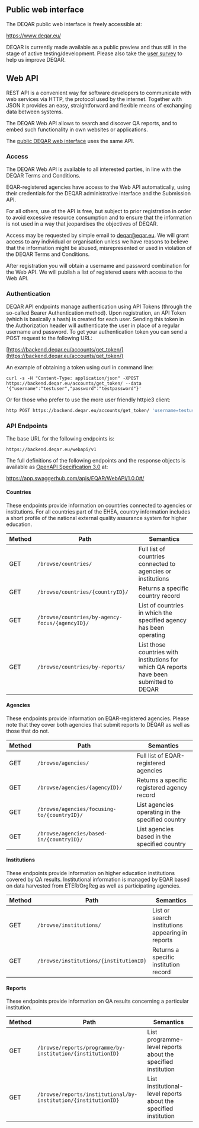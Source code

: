 ## Public web interface

The DEQAR public web interface is freely accessible at:

<https://www.deqar.eu/>

DEQAR is currently made available as a public preview and thus still in the stage of active testing/development. Please also take the [user survey](https://www.eqar.eu/qa-results/users-survey/) to help us improve DEQAR.

## Web API

REST API is a convenient way for software developers to communicate with web services via HTTP, the protocol used by the internet. Together with JSON it provides an easy, straightforward and flexible means of exchanging data between systems.

The DEQAR Web API allows to search and discover QA reports, and to embed such functionality in own websites or applications.

The [public DEQAR web interface](#public-web-interface) uses the same API.

### Access

The DEQAR Web API is available to all interested parties, in line with the DEQAR Terms and Conditions.

EQAR-registered agencies have access to the Web API automatically, using their credentials for the DEQAR administrative interface and the Submission API.

For all others, use of the API is free, but subject to prior registration in order to avoid excessive resource consumption and to ensure that the information is not used in a way that jeopardises the objectives of DEQAR.

Access may be requested by simple email to [deqar@eqar.eu](mailto:deqar@eqar.eu). We will grant access to any individual or organisation unless we have reasons to believe that the information might be abused, misrepresented or used in violation of the DEQAR Terms and Conditions.

After registration you will obtain a username and password combination for the Web API. We will publish a list of registered users with access to the Web API.

### Authentication

DEQAR API endpoints manage authentication using API Tokens (through the so-called Bearer Authentication method). Upon registration, an API Token (which is basically a hash) is created for each user. Sending this token in the Authorization header will authenticate the user in place of a regular username and password. To get your authentication token you
can send a POST request to the following URL:

[https://backend.deqar.eu/accounts/get_token/](https://backend.deqar.eu/accounts/get_token/)

An example of obtaining a token using curl in command line:

```
curl -s -H "Content-Type: application/json" -XPOST https://backend.deqar.eu/accounts/get_token/ --data '{"username":"testuser","password":"testpassword"}'
```

Or for those who prefer to use the more user friendly httpie3 client:

```sh
http POST https://backend.deqar.eu/accounts/get_token/ 'username=testuser' 'password=testpassword'
```

### API Endpoints

The base URL for the following endpoints is:

`https://backend.deqar.eu/webapi/v1`

The full definitions of the following endpoints and the response objects is available as [OpenAPI Specification 3.0](https://en.wikipedia.org/wiki/OpenAPI_Specification) at:

<https://app.swaggerhub.com/apis/EQAR/WebAPI/1.0.0#/>

#### Countries

These endpoints provide information on countries connected to agencies or institutions. For all countries part of the EHEA, country information includes a short profile of the national external quality assurance system for higher education.

| Method | Path                                            | Semantics                                                                                |
| ------ | ----------------------------------------------- | ---------------------------------------------------------------------------------------- |
| GET    | `/browse/countries/`                            | Full list of countries connected to agencies or institutions                             |
| GET    | `/browse/countries/{countryID}/`                | Returns a specific country record                                                        |
| GET    | `/browse/countries/by-agency-focus/{agencyID}/` | List of countries in which the specified agency has been operating                       |
| GET    | `/browse/countries/by-reports/`                 | List those countries with institutions for which QA reports have been submitted to DEQAR |

#### Agencies

These endpoints provide information on EQAR-registered agencies. Please note that they cover both agencies that submit reports to DEQAR as well as those that do not.

| Method | Path                                        | Semantics                                        |
| ------ | ------------------------------------------- | ------------------------------------------------ |
| GET    | `/browse/agencies/`                         | Full list of EQAR-registered agencies            |
| GET    | `/browse/agencies/{agencyID}/`              | Returns a specific registered agency record      |
| GET    | `/browse/agencies/focusing-to/{countryID}/` | List agencies operating in the specified country |
| GET    | `/browse/agencies/based-in/{countryID}/`    | List agencies based in the specified country     |

#### Institutions

These endpoints provide information on higher education institutions covered by QA results. Institutional information is managed by EQAR based on data harvested from ETER/OrgReg as well as participating agencies.

| Method | Path                                   | Semantics                                        |
| ------ | -------------------------------------- | ------------------------------------------------ |
| GET    | `/browse/institutions/`                | List or search institutions appearing in reports |
| GET    | `/browse/institutions/{institutionID}` | Returns a specific institution record            |

#### Reports

These endpoints provide information on QA results concerning a particular institution.

| Method | Path                                                           | Semantics                                                                                |
| ------ | -------------------------------------------------------------- | ---------------------------------------------------------------------------------------- |
| GET    | `/browse/reports/programme/by-institution/{institutionID}`     | List programme-level reports about the specified institution                             |
| GET    | `/browse/reports/institutional/by-institution/{institutionID}` | List institutional-level reports about the specified institution                         |

